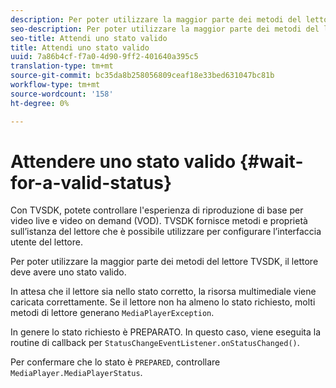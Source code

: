 ```yaml
---
description: Per poter utilizzare la maggior parte dei metodi del lettore TVSDK, il lettore deve avere uno stato valido.
seo-description: Per poter utilizzare la maggior parte dei metodi del lettore TVSDK, il lettore deve avere uno stato valido.
seo-title: Attendi uno stato valido
title: Attendi uno stato valido
uuid: 7a86b4cf-f7a0-4d90-9ff2-401640a395c5
translation-type: tm+mt
source-git-commit: bc35da8b258056809ceaf18e33bed631047bc81b
workflow-type: tm+mt
source-wordcount: '158'
ht-degree: 0%

---
```



# Attendere uno stato valido {#wait-for-a-valid-status}

Con TVSDK, potete controllare l&#39;esperienza di riproduzione di base per video live e video on demand (VOD). TVSDK fornisce metodi e proprietà sull’istanza del lettore che è possibile utilizzare per configurare l’interfaccia utente del lettore.

Per poter utilizzare la maggior parte dei metodi del lettore TVSDK, il lettore deve avere uno stato valido.

In attesa che il lettore sia nello stato corretto, la risorsa multimediale viene caricata correttamente. Se il lettore non ha almeno lo stato richiesto, molti metodi di lettore generano `MediaPlayerException`.

In genere lo stato richiesto è PREPARATO. In questo caso, viene eseguita la routine di callback per `StatusChangeEventListener.onStatusChanged()`.

Per confermare che lo stato è `PREPARED`, controllare `MediaPlayer.MediaPlayerStatus`.